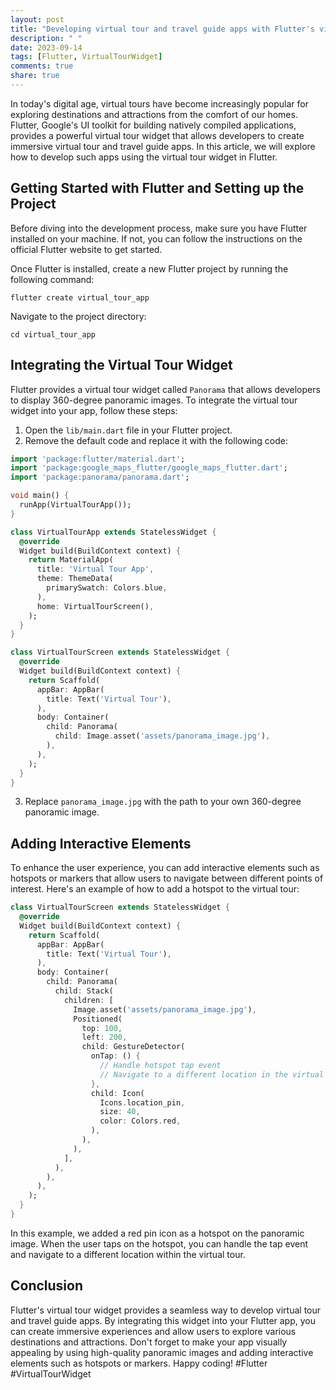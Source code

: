 ```yaml
---
layout: post
title: "Developing virtual tour and travel guide apps with Flutter's virtual tour widget"
description: " "
date: 2023-09-14
tags: [Flutter, VirtualTourWidget]
comments: true
share: true
---
```


In today's digital age, virtual tours have become increasingly popular for exploring destinations and attractions from the comfort of our homes. Flutter, Google's UI toolkit for building natively compiled applications, provides a powerful virtual tour widget that allows developers to create immersive virtual tour and travel guide apps. In this article, we will explore how to develop such apps using the virtual tour widget in Flutter.

## Getting Started with Flutter and Setting up the Project

Before diving into the development process, make sure you have Flutter installed on your machine. If not, you can follow the instructions on the official Flutter website to get started.

Once Flutter is installed, create a new Flutter project by running the following command:

```
flutter create virtual_tour_app
```

Navigate to the project directory:

```
cd virtual_tour_app
```

## Integrating the Virtual Tour Widget

Flutter provides a virtual tour widget called `Panorama` that allows developers to display 360-degree panoramic images. To integrate the virtual tour widget into your app, follow these steps:

1. Open the `lib/main.dart` file in your Flutter project.
2. Remove the default code and replace it with the following code:

```dart
import 'package:flutter/material.dart';
import 'package:google_maps_flutter/google_maps_flutter.dart';
import 'package:panorama/panorama.dart';

void main() {
  runApp(VirtualTourApp());
}

class VirtualTourApp extends StatelessWidget {
  @override
  Widget build(BuildContext context) {
    return MaterialApp(
      title: 'Virtual Tour App',
      theme: ThemeData(
        primarySwatch: Colors.blue,
      ),
      home: VirtualTourScreen(),
    );
  }
}

class VirtualTourScreen extends StatelessWidget {
  @override
  Widget build(BuildContext context) {
    return Scaffold(
      appBar: AppBar(
        title: Text('Virtual Tour'),
      ),
      body: Container(
        child: Panorama(
          child: Image.asset('assets/panorama_image.jpg'),
        ),
      ),
    );
  }
}
```

3. Replace `panorama_image.jpg` with the path to your own 360-degree panoramic image.

## Adding Interactive Elements

To enhance the user experience, you can add interactive elements such as hotspots or markers that allow users to navigate between different points of interest. Here's an example of how to add a hotspot to the virtual tour:

```dart
class VirtualTourScreen extends StatelessWidget {
  @override
  Widget build(BuildContext context) {
    return Scaffold(
      appBar: AppBar(
        title: Text('Virtual Tour'),
      ),
      body: Container(
        child: Panorama(
          child: Stack(
            children: [
              Image.asset('assets/panorama_image.jpg'),
              Positioned(
                top: 100,
                left: 200,
                child: GestureDetector(
                  onTap: () {
                    // Handle hotspot tap event
                    // Navigate to a different location in the virtual tour
                  },
                  child: Icon(
                    Icons.location_pin,
                    size: 40,
                    color: Colors.red,
                  ),
                ),
              ),
            ],
          ),
        ),
      ),
    );
  }
}
```

In this example, we added a red pin icon as a hotspot on the panoramic image. When the user taps on the hotspot, you can handle the tap event and navigate to a different location within the virtual tour.

## Conclusion

Flutter's virtual tour widget provides a seamless way to develop virtual tour and travel guide apps. By integrating this widget into your Flutter app, you can create immersive experiences and allow users to explore various destinations and attractions. Don't forget to make your app visually appealing by using high-quality panoramic images and adding interactive elements such as hotspots or markers. Happy coding! #Flutter #VirtualTourWidget